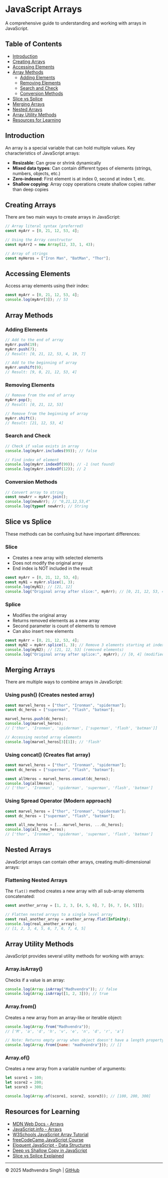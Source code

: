 # JavaScript Arrays

A comprehensive guide to understanding and working with arrays in JavaScript.

## Table of Contents
- [Introduction](#introduction)
- [Creating Arrays](#creating-arrays)
- [Accessing Elements](#accessing-elements)
- [Array Methods](#array-methods)
  - [Adding Elements](#adding-elements)
  - [Removing Elements](#removing-elements)
  - [Search and Check](#search-and-check)
  - [Conversion Methods](#conversion-methods)
- [Slice vs Splice](#slice-vs-splice)
- [Merging Arrays](#merging-arrays)
- [Nested Arrays](#nested-arrays)
- [Array Utility Methods](#array-utility-methods)
- [Resources for Learning](#resources-for-learning)

## Introduction

An array is a special variable that can hold multiple values. Key characteristics of JavaScript arrays:

- **Resizable**: Can grow or shrink dynamically
- **Mixed data types**: Can contain different types of elements (strings, numbers, objects, etc.)
- **Zero-indexed**: First element is at index 0, second at index 1, etc.
- **Shallow copying**: Array copy operations create shallow copies rather than deep copies

## Creating Arrays

There are two main ways to create arrays in JavaScript:

```javascript
// Array literal syntax (preferred)
const myArr = [0, 21, 12, 53, 4];

// Using the Array constructor
const myArr2 = new Array(12, 33, 1, 43);

// Array of strings
const myHeros = ["Iron Man", "BatMan", "Thor"];
```

## Accessing Elements

Access array elements using their index:

```javascript
const myArr = [0, 21, 12, 53, 4];
console.log(myArr[3]); // 53
```

## Array Methods

### Adding Elements

```javascript
// Add to the end of array
myArr.push(19);
myArr.push(7);
// Result: [0, 21, 12, 53, 4, 19, 7]

// Add to the beginning of array
myArr.unshift(9);
// Result: [9, 0, 21, 12, 53, 4]
```

### Removing Elements

```javascript
// Remove from the end of array
myArr.pop();
// Result: [0, 21, 12, 53]

// Remove from the beginning of array
myArr.shift();
// Result: [21, 12, 53, 4]
```

### Search and Check

```javascript
// Check if value exists in array
console.log(myArr.includes(99)); // false

// Find index of element
console.log(myArr.indexOf(99)); // -1 (not found)
console.log(myArr.indexOf(12)); // 2
```

### Conversion Methods

```javascript
// Convert array to string
const newArr = myArr.join();
console.log(newArr); // "0,21,12,53,4"
console.log(typeof newArr); // String
```

## Slice vs Splice

These methods can be confusing but have important differences:

### Slice
- Creates a new array with selected elements
- Does not modify the original array
- End index is NOT included in the result

```javascript
const myArr = [0, 21, 12, 53, 4];
const myN1 = myArr.slice(1, 3);
console.log(myN1); // [21, 12]
console.log("Original array after slice:", myArr); // [0, 21, 12, 53, 4] (unchanged)
```

### Splice
- Modifies the original array
- Returns removed elements as a new array
- Second parameter is count of elements to remove
- Can also insert new elements

```javascript
const myArr = [0, 21, 12, 53, 4];
const myN2 = myArr.splice(1, 3); // Remove 3 elements starting at index 1
console.log(myN2); // [21, 12, 53] (removed elements)
console.log("Original array after splice:", myArr); // [0, 4] (modified)
```

## Merging Arrays

There are multiple ways to combine arrays in JavaScript:

### Using push() (Creates nested array)

```javascript
const marvel_heros = ["thor", "Ironman", "spiderman"];
const dc_heros = ["superman", "flash", "batman"];

marvel_heros.push(dc_heros);
console.log(marvel_heros); 
// ['thor', 'Ironman', 'spiderman', ['superman', 'flash', 'batman']]

// Accessing nested array elements
console.log(marvel_heros[3][1]); // 'flash'
```

### Using concat() (Creates flat array)

```javascript
const marvel_heros = ["thor", "Ironman", "spiderman"];
const dc_heros = ["superman", "flash", "batman"];

const allHeros = marvel_heros.concat(dc_heros);
console.log(allHeros); 
// ['thor', 'Ironman', 'spiderman', 'superman', 'flash', 'batman']
```

### Using Spread Operator (Modern approach)

```javascript
const marvel_heros = ["thor", "Ironman", "spiderman"];
const dc_heros = ["superman", "flash", "batman"];

const all_new_heros = [...marvel_heros, ...dc_heros];
console.log(all_new_heros);
// ['thor', 'Ironman', 'spiderman', 'superman', 'flash', 'batman']
```

## Nested Arrays

JavaScript arrays can contain other arrays, creating multi-dimensional arrays:

### Flattening Nested Arrays

The `flat()` method creates a new array with all sub-array elements concatenated:

```javascript
const another_array = [1, 2, 3, [4, 5, 6], 7, [6, 7, [4, 5]]];

// Flatten nested arrays to a single level array
const real_another_array = another_array.flat(Infinity);
console.log(real_another_array);
// [1, 2, 3, 4, 5, 6, 7, 6, 7, 4, 5]
```

## Array Utility Methods

JavaScript provides several utility methods for working with arrays:

### Array.isArray()

Checks if a value is an array:

```javascript
console.log(Array.isArray("Madhvendra")); // false
console.log(Array.isArray([1, 2, 3])); // true
```

### Array.from()

Creates a new array from an array-like or iterable object:

```javascript
console.log(Array.from("Madhvendra")); 
// ['M', 'a', 'd', 'h', 'v', 'e', 'n', 'd', 'r', 'a']

// Note: Returns empty array when object doesn't have a length property
console.log(Array.from({name: "madhvendra"})); // []
```

### Array.of()

Creates a new array from a variable number of arguments:

```javascript
let score1 = 100;
let score2 = 200;
let score3 = 300;

console.log(Array.of(score1, score2, score3)); // [100, 200, 300]
```

## Resources for Learning

* [MDN Web Docs - Arrays](https://developer.mozilla.org/en-US/docs/Web/JavaScript/Reference/Global_Objects/Array)
* [JavaScript.info - Arrays](https://javascript.info/array)
* [W3Schools JavaScript Array Tutorial](https://www.w3schools.com/js/js_arrays.asp)
* [freeCodeCamp JavaScript Course](https://www.freecodecamp.org/learn/javascript-algorithms-and-data-structures/)
* [Eloquent JavaScript - Data Structures](https://eloquentjavascript.net/04_data.html)
* [Deep vs Shallow Copy in JavaScript](https://developer.mozilla.org/en-US/docs/Glossary/Shallow_copy)
* [Slice vs Splice Explained](https://www.freecodecamp.org/news/javascript-slice-and-splice-how-to-use-the-slice-and-splice-js-array-methods/)

---

© 2025 Madhvendra Singh | [GitHub](https://github.com/madhvendrasingh007)